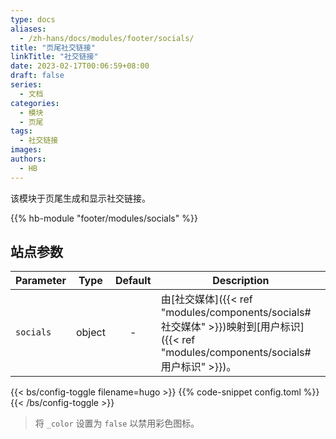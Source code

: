 ```yaml
---
type: docs
aliases:
  - /zh-hans/docs/modules/footer/socials/
title: "页尾社交链接"
linkTitle: "社交链接"
date: 2023-02-17T00:06:59+08:00
draft: false
series:
  - 文档
categories:
  - 模块
  - 页尾
tags:
  - 社交链接
images:
authors:
  - HB
---
```


该模块于页尾生成和显示社交链接。

<!--more-->

{{% hb-module "footer/modules/socials" %}}

## 站点参数

| Parameter |  Type  | Default | Description                                     |
| --------- | :----: | :-----: | ----------------------------------------------- |
| `socials` | object |    -    | 由[社交媒体]({{< ref "modules/components/socials#社交媒体" >}})映射到[用户标识]({{< ref "modules/components/socials#用户标识" >}})。 |

{{< bs/config-toggle filename=hugo >}}
{{% code-snippet config.toml %}}
{{< /bs/config-toggle >}}

> 将 `_color` 设置为 `false` 以禁用彩色图标。
